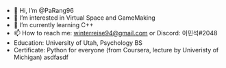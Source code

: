 - 👋 Hi, I’m @PaRang96
- 👀 I’m interested in Virtual Space and GameMaking
- 🌱 I’m currently learning C++
- 📫 How to reach me: winterreise94@gmail.com or Discord: 이민석#2048
- Education: University of Utah, Psychology BS
- Certificate: Python for everyone (from Coursera, lecture by Univeristy of Michigan)
asdfasdf
